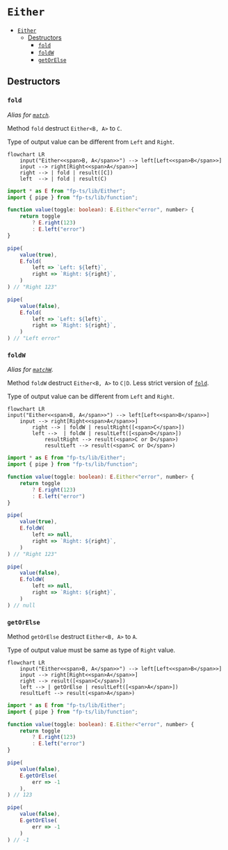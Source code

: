# `Either`

- [`Either`](#either)
  - [Destructors](#destructors)
    - [`fold`](#fold)
    - [`foldW`](#foldw)
    - [`getOrElse`](#getorelse)

## Destructors


### `fold`
*Alias for [`match`](#match).*

Method `fold` destruct `Either<B, A>` to `C`.

Type of output value can be different from `Left` and `Right`.

```mermaid
flowchart LR
    input("Either<<span>B, A</span>>") --> left[Left<<span>B</span>>]
    input --> right[Right<<span>A</span>>]
    right --> | fold | result([C])
    left  --> | fold | result(C)

```


```ts
import * as E from "fp-ts/lib/Either";
import { pipe } from "fp-ts/lib/function";

function value(toggle: boolean): E.Either<"error", number> {
    return toggle
        ? E.right(123)
        : E.left("error")
}

pipe(
    value(true),
    E.fold(
        left => `Left: ${left}`,
        right => `Right: ${right}`,
    )
) // "Right 123"

pipe(
    value(false),
    E.fold(
        left => `Left: ${left}`,
        right => `Right: ${right}`,
    )
) // "Left error"
```


### `foldW`
*Alias for [`matchW`](#matchW).*

Method `foldW` destruct `Either<B, A>` to `C|D`. Less strict version of [`fold`](#fold).

Type of output value can be different from `Left` and `Right`.

```mermaid
flowchart LR
input("Either<<span>B, A</span>>") --> left[Left<<span>B</span>>]
    input --> right[Right<<span>A</span>>]
        right --> | foldW | resultRight([<span>C</span>])
        left -->  | foldW | resultLeft([<span>D</span>])
            resultRight --> result(<span>C or D</span>)
            resultLeft --> result(<span>C or D</span>)

```


```ts
import * as E from "fp-ts/lib/Either";
import { pipe } from "fp-ts/lib/function";

function value(toggle: boolean): E.Either<"error", number> {
    return toggle
        ? E.right(123)
        : E.left("error")
}

pipe(
    value(true),
    E.foldW(
        left => null,
        right => `Right: ${right}`,
    )
) // "Right 123"

pipe(
    value(false),
    E.foldW(
        left => null,
        right => `Right: ${right}`,
    )
) // null
```


### `getOrElse`

Method `getOrElse` destruct `Either<B, A>` to `A`.

Type of output value must be same as type of `Right` value.

```mermaid
flowchart LR
    input("Either<<span>B, A</span>>") --> left[Left<<span>B</span>>]
    input --> right[Right<<span>A</span>>]
    right --> result([<span>C</span>])
    left --> | getOrElse | resultLeft([<span>A</span>])
    resultLeft --> result(<span>A</span>)

```


```ts
import * as E from "fp-ts/lib/Either";
import { pipe } from "fp-ts/lib/function";

function value(toggle: boolean): E.Either<"error", number> {
    return toggle
        ? E.right(123)
        : E.left("error")
}

pipe(
    value(false),
    E.getOrElse(
        err => -1
    ),
) // 123

pipe(
    value(false),
    E.getOrElse(
        err => -1
    )
) // -1
```